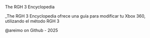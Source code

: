 The RGH 3 Encyclopedia

_The RGH 3 Encyclopedia ofrece una guía para modificar tu Xbox 360, utilizando el método RGH 3

@areimo on Github - 2025
